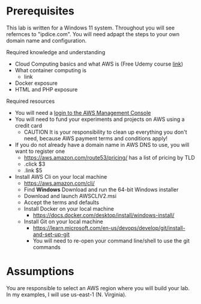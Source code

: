 # Prerequisites
This lab is written for a Windows 11 system. Throughout you will see refernces to "ipdice.com". You will need adpapt the steps to your own domain name and configuration.

Required knowledge and understanding
- Cloud Computing basics and what AWS is (Free Udemy course [link](https://www.udemy.com/course/introduction-to-aws-cloud-computing/))
- What container computing is
  - link
- Docker exposure
- HTML and PHP exposure

Required resources
- You will need a [login to the AWS Management Console](https://console.aws.amazon.com)
- You will need to fund your experiments and projects on AWS using a credit card
  - CAUTION It is your responsibility to clean up everything you don't need, because AWS payment terms and conditions apply!
- If you do not already have a domain name in AWS DNS to use, you will want to register one
    - https://aws.amazon.com/route53/pricing/ has a list of pricing by TLD
    - .click $3
    - .link $5
 - Install AWS Cli on your local machine
     - https://aws.amazon.com/cli/
     - Find **Windows** Download and run the 64-bit Windows installer
     - Download and launch AWSCLIV2.msi
     - Accept the terms and defaults
   - Install Docker on your local machine
       - https://docs.docker.com/desktop/install/windows-install/
   - Install Git on your local machine
       - https://learn.microsoft.com/en-us/devops/develop/git/install-and-set-up-git
       - You will need to re-open your command line/shell to use the git commands
# Assumptions
You are responsible to select an AWS region where you will build your lab. In my examples, I will use us-east-1 (N. Virginia).
